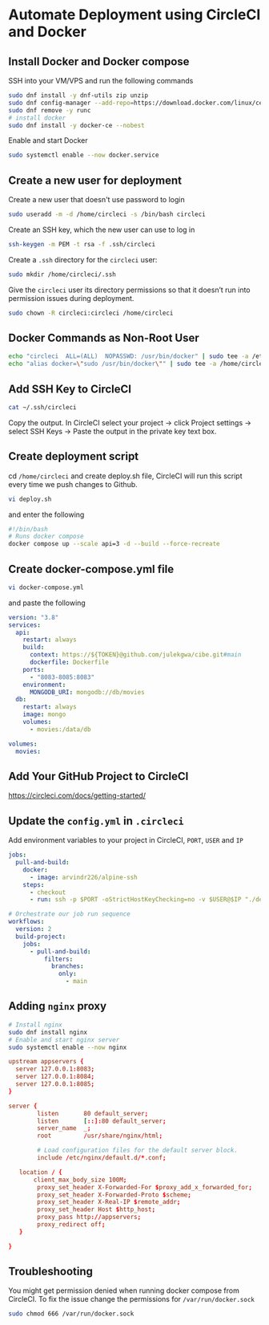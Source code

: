 # Automate Deployment using CircleCI and Docker

## Install Docker and Docker compose

SSH into your VM/VPS and run the following commands

```sh
sudo dnf install -y dnf-utils zip unzip
sudo dnf config-manager --add-repo=https://download.docker.com/linux/centos/docker-ce.repo
sudo dnf remove -y runc
# install docker
sudo dnf install -y docker-ce --nobest
```

Enable and start Docker
```sh
sudo systemctl enable --now docker.service
```
## Create a new user for deployment

Create a new user that doesn't use password to login
```sh
sudo useradd -m -d /home/circleci -s /bin/bash circleci
```

Create an SSH key, which the new user can use to log in

```sh
ssh-keygen -m PEM -t rsa -f .ssh/circleci
```
Create a ```.ssh``` directory for the ```circleci``` user:

```sh
sudo mkdir /home/circleci/.ssh
```
Give the ```circleci``` user its directory permissions so that it doesn’t run into permission issues during deployment.

```sh
sudo chown -R circleci:circleci /home/circleci
```

## Docker Commands as Non-Root User
```sh
echo "circleci  ALL=(ALL)  NOPASSWD: /usr/bin/docker" | sudo tee -a /etc/sudoers
echo "alias docker=\"sudo /usr/bin/docker\"" | sudo tee -a /home/circleci/.bash_profile
```

## Add SSH Key to CircleCI

```sh
cat ~/.ssh/circleci
```
Copy the output. In CircleCI select your project -> click Project settings -> select SSH Keys -> Paste the output in the private key text box.

## Create deployment script

cd  ```/home/circleci``` and create deploy.sh file, CircleCI will run this script every time we push changes to Github.

```sh
vi deploy.sh
```
 and enter the following
```sh
#!/bin/bash
# Runs docker compose
docker compose up --scale api=3 -d --build --force-recreate
```

## Create docker-compose.yml file

```sh
vi docker-compose.yml
```

and paste the following

```yml
version: "3.8"
services:
  api:
    restart: always
    build:
      context: https://${TOKEN}@github.com/julekgwa/cibe.git#main
      dockerfile: Dockerfile
    ports:
      - "8083-8085:8083"
    environment:
      MONGODB_URI: mongodb://db/movies
  db:
    restart: always
    image: mongo
    volumes:
      - movies:/data/db

volumes:
  movies:
```

## Add Your GitHub Project to CircleCI
https://circleci.com/docs/getting-started/

## Update the ```config.yml``` in ```.circleci```

Add environment variables to your project in CircleCI, ```PORT```, ```USER``` and ```IP```

```yml
jobs:
  pull-and-build:
    docker:
      - image: arvindr226/alpine-ssh
    steps:
      - checkout
      - run: ssh -p $PORT -oStrictHostKeyChecking=no -v $USER@$IP "./deploy.sh"

# Orchestrate our job run sequence
workflows:
  version: 2
  build-project:
    jobs:
      - pull-and-build:
          filters:
            branches:
              only:
                - main
```

## Adding ```nginx``` proxy

```sh
# Install nginx
sudo dnf install nginx
# Enable and start nginx server
sudo systemctl enable --now nginx
```

```conf
upstream appservers {
  server 127.0.0.1:8083;
  server 127.0.0.1:8084;
  server 127.0.0.1:8085;
}

server {
        listen       80 default_server;
        listen       [::]:80 default_server;
        server_name  _;
        root         /usr/share/nginx/html;

        # Load configuration files for the default server block.
        include /etc/nginx/default.d/*.conf;

   location / {
       client_max_body_size 100M;
        proxy_set_header X-Forwarded-For $proxy_add_x_forwarded_for;
        proxy_set_header X-Forwarded-Proto $scheme;
        proxy_set_header X-Real-IP $remote_addr;
        proxy_set_header Host $http_host;
        proxy_pass http://appservers;
        proxy_redirect off;
   }

}
```

## Troubleshooting

You might get permission denied when running docker compose from CircleCI. To fix the issue change the permissions for ```/var/run/docker.sock```

```sh
sudo chmod 666 /var/run/docker.sock
```
